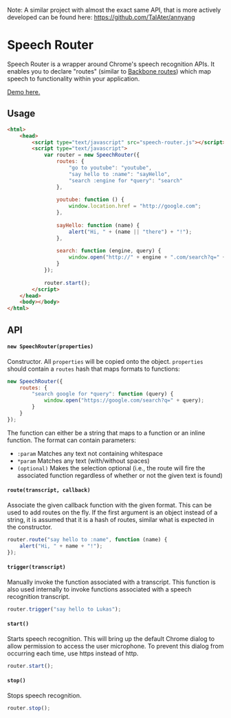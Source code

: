 Note: A similar project with almost the exact same API, that is more actively developed can be found here: https://github.com/TalAter/annyang

# Speech Router

Speech Router is a wrapper around Chrome's speech recognition APIs. It enables you to declare "routes" (similar to [Backbone routes](http://backbonejs.org/#Router-routes)) which map speech to functionality within your application.

[Demo here.](http://jsfiddle.net/lolson/ARLRR/)

## Usage
```html
<html>
	<head>
		<script type="text/javascript" src="speech-router.js"></script>
		<script type="text/javascript">
			var router = new SpeechRouter({
				routes: {
					"go to youtube": "youtube",
					"say hello to :name": "sayHello",
					"search :engine for *query": "search"
				},
				
				youtube: function () {
					window.location.href = "http://google.com";
				},
				
				sayHello: function (name) {
					alert("Hi, " + (name || "there") + "!");
				},
				
				search: function (engine, query) {
					window.open("http://" + engine + ".com/search?q=" + query);
				}
			});
			
			router.start();
		</script>
	</head>
	<body></body>
</html>
```

## API

#### `new SpeechRouter(properties)`
Constructor. All `properties` will be copied onto the object. `properties` should contain a `routes` hash that maps formats to functions:
```javascript
new SpeechRouter({
	routes: {
		"search google for *query": function (query) {
			window.open("https://google.com/search?q=" + query);
		}
	}
});
```
The function can either be a string that maps to a function or an inline function. The format can contain parameters:
- `:param` Matches any text not containing whitespace
- `*param` Matches any text (with/without spaces)
- `(optional)` Makes the selection optional (i.e., the route will fire the associated function regardless of whether or not the given text is found)

#### `route(transcript, callback)`
Associate the given callback function with the given format. This can be used to add routes on the fly. If the first argument is an object instead of a string, it is assumed that it is a hash of routes, similar what is expected in the constructor.
```javascript
router.route("say hello to :name", function (name) {
	alert("Hi, " + name + "!");
});
```

#### `trigger(transcript)`
Manually invoke the function associated with a transcript. This function is also used internally to invoke functions associated with a speech recognition transcript.
```javascript
router.trigger("say hello to Lukas");
```

#### `start()`
Starts speech recognition. This will bring up the default Chrome dialog to allow permission to access the user microphone. To prevent this dialog from occurring each time, use https instead of http.
```javascript
router.start();
```

#### `stop()`
Stops speech recognition.
```javascript
router.stop();
```
